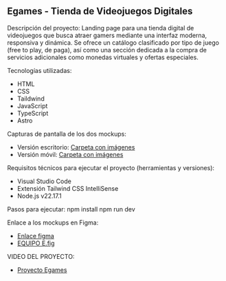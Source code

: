 
Egames - Tienda de Videojuegos Digitales
----------------------------------------
Descripción del proyecto:
Landing page para una tienda digital de videojuegos 
que busca atraer gamers mediante una interfaz moderna, 
responsiva y dinámica. 
Se ofrece un catálogo clasificado por tipo de juego (free to play, de paga), 
así como una sección dedicada a la compra de servicios 
adicionales como monedas virtuales y ofertas especiales.

Tecnologías utilizadas:
- HTML
- CSS
- Taildwind
- JavaScript
- TypeScript
- Astro

Capturas de pantalla de los dos mockups:
- Versión escritorio: [Carpeta con imágenes](src/vista%20escritorio)
- Versión móvil: [Carpeta con imágenes](src/vista%20movil)

Requisitos técnicos para ejecutar el proyecto (herramientas y versiones):
- Visual Studio Code
- Extensión Tailwind CSS IntelliSense
- Node.js v22.17.1

Pasos para ejecutar:
npm install npm run dev

Enlace a los mockups en Figma:  
- [Enlace figma](https://www.figma.com/design/0LWavQHkOgmEXNCnTJCK13/EQUIPO-E?node-id=1-7411&t=65xHymwuuNwYrmlJ-0)
- [EQUIPO E.fig](https://drive.google.com/file/d/1fjfpnGGFRueeruLaBKd3bZ0MNXseKEry/view?usp=sharing)

VIDEO DEL PROYECTO:
- [Proyecto Egames](https://utpedupe-my.sharepoint.com/:v:/g/personal/u23259582_utp_edu_pe/Ed3LmddI1WdInyGLk0ZpM7QB3N3Q6YhPSBtSrcuuKZL6Rg?nav=eyJyZWZlcnJhbEluZm8iOnsicmVmZXJyYWxBcHAiOiJPbmVEcml2ZUZvckJ1c2luZXNzIiwicmVmZXJyYWxBcHBQbGF0Zm9ybSI6IldlYiIsInJlZmVycmFsTW9kZSI6InZpZXciLCJyZWZlcnJhbFZpZXciOiJNeUZpbGVzTGlua0NvcHkifX0&e=tVbWxC)
